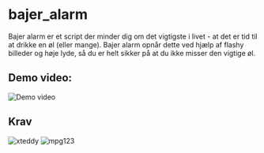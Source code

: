 # bajer_alarm
Bajer alarm er et script der minder dig om det vigtigste i livet - at det er tid til at drikke en øl (eller mange). Bajer alarm opnår dette ved hjælp af flashy billeder og høje lyde, så du er helt sikker på at du ikke misser den vigtige øl.
## Demo video:
![Demo video](https://github.com/hooolius/hooolius.github.io/blob/master/bajer_alarm.gif)

## Krav
![xteddy](http://weber.itn.liu.se/~stegu/xteddy/)
![mpg123](https://mpg123.de/)

